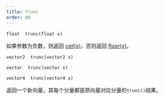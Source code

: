 ```yaml
---
title: trunc
order: 88
---
```

`float  trunc(float x)`

如果参数为负数，则返回 [ceil(x)](./ceil "返回大于或等于参数的最小整数")，否则返回
[floor(x)](./floor "返回小于或等于参数的最大整数")。

`vector2  trunc(vector2 x)`

`vector  trunc(vector x)`

`vector4  trunc(vector4 x)`

返回一个新向量，其每个分量都是原向量对应分量的`trunc()`结果。
